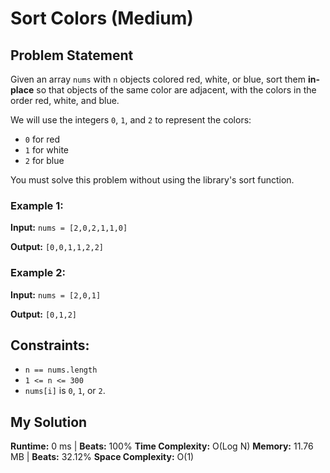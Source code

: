 # Sort Colors (Medium)

## Problem Statement
Given an array `nums` with `n` objects colored red, white, or blue, sort them **in-place** so that objects of the same color are adjacent, with the colors in the order red, white, and blue.

We will use the integers `0`, `1`, and `2` to represent the colors:
- `0` for red
- `1` for white
- `2` for blue

You must solve this problem without using the library's sort function.

### Example 1:
**Input:** `nums = [2,0,2,1,1,0]`

**Output:** `[0,0,1,1,2,2]`

### Example 2:
**Input:** `nums = [2,0,1]`

**Output:** `[0,1,2]`

## Constraints:
- `n == nums.length`
- `1 <= n <= 300`
- `nums[i]` is `0`, `1`, or `2`.

## My Solution
**Runtime:** 0 ms | **Beats:** 100%
**Time Complexity:** O(Log N)
**Memory:** 11.76 MB | **Beats:** 32.12%
**Space Complexity:** O(1)
